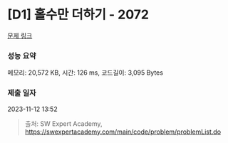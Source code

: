 # [D1] 홀수만 더하기 - 2072 

[문제 링크](https://swexpertacademy.com/main/code/problem/problemDetail.do?contestProbId=AV5QSEhaA5sDFAUq) 

### 성능 요약

메모리: 20,572 KB, 시간: 126 ms, 코드길이: 3,095 Bytes

### 제출 일자

2023-11-12 13:52



> 출처: SW Expert Academy, https://swexpertacademy.com/main/code/problem/problemList.do